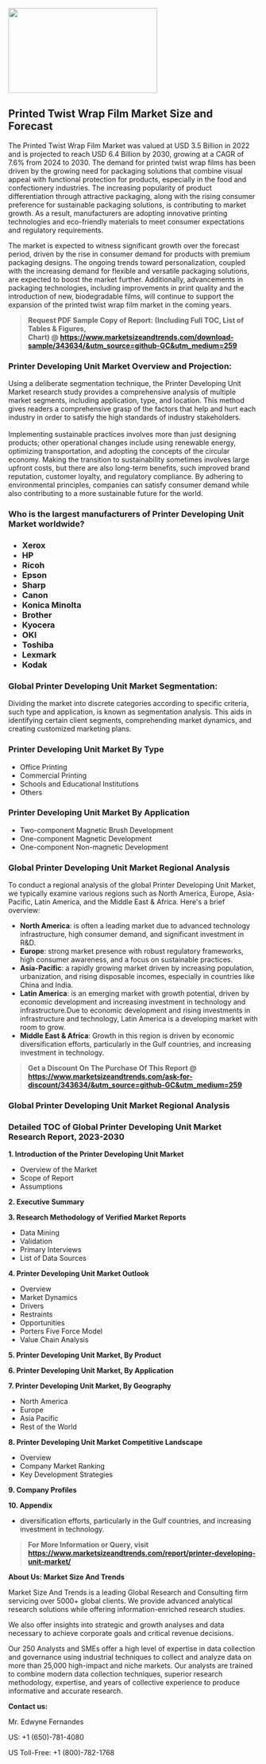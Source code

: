 <p><img class="alignnone size-medium wp-image-20088" src="https://ffe5etoiles.com/wp-content/uploads/2024/12/MST1-300x171.png" alt="" width="300" height="171" /></p><h2>Printed Twist Wrap Film Market Size and Forecast</h2><p>The Printed Twist Wrap Film Market was valued at USD 3.5 Billion in 2022 and is projected to reach USD 6.4 Billion by 2030, growing at a CAGR of 7.6% from 2024 to 2030. The demand for printed twist wrap films has been driven by the growing need for packaging solutions that combine visual appeal with functional protection for products, especially in the food and confectionery industries. The increasing popularity of product differentiation through attractive packaging, along with the rising consumer preference for sustainable packaging solutions, is contributing to market growth. As a result, manufacturers are adopting innovative printing technologies and eco-friendly materials to meet consumer expectations and regulatory requirements.</p><p>The market is expected to witness significant growth over the forecast period, driven by the rise in consumer demand for products with premium packaging designs. The ongoing trends toward personalization, coupled with the increasing demand for flexible and versatile packaging solutions, are expected to boost the market further. Additionally, advancements in packaging technologies, including improvements in print quality and the introduction of new, biodegradable films, will continue to support the expansion of the printed twist wrap film market in the coming years.</p></p><blockquote id="" class=""><strong>Request PDF Sample Copy of Report: (Including Full TOC, List of Tables &amp; Figures, Chart)&nbsp;@&nbsp;<strong><a href="https://www.marketsizeandtrends.com/download-sample/343634/&utm_source=github-GC&utm_medium=259" target="_blank">https://www.marketsizeandtrends.com/download-sample/343634/&utm_source=github-GC&utm_medium=259</a></strong></strong></blockquote><h3 id="" class="">Printer Developing Unit Market&nbsp;Overview and Projection:</h3><p id="" class="">Using a deliberate segmentation technique, the Printer Developing Unit Market research study provides a comprehensive analysis of multiple market segments, including application, type, and location. This method gives readers a comprehensive grasp of the factors that help and hurt each industry in order to satisfy the high standards of industry stakeholders. <br /> <br />Implementing sustainable practices involves more than just designing products; other operational changes include using renewable energy, optimizing transportation, and adopting the concepts of the circular economy. Making the transition to sustainability sometimes involves large upfront costs, but there are also long-term benefits, such improved brand reputation, customer loyalty, and regulatory compliance. By adhering to environmental principles, companies can satisfy consumer demand while also contributing to a more sustainable future for the world.</p><h3 id="" class="">Who is the largest manufacturers of&nbsp;Printer Developing Unit Market worldwide?</h3><h3 class=""><p><ul><li>Xerox </li><li> HP </li><li> Ricoh </li><li> Epson </li><li> Sharp </li><li> Canon </li><li> Konica Minolta </li><li> Brother </li><li> Kyocera </li><li> OKI </li><li> Toshiba </li><li> Lexmark </li><li> Kodak</li></ul></p></h3><h3 id="" class="">Global&nbsp;Printer Developing Unit Market Segmentation:</h3><p id="" class="">Dividing the market into discrete categories according to specific criteria, such type and application, is known as segmentation analysis. This aids in identifying certain client segments, comprehending market dynamics, and creating customized marketing plans.</p><h3 id="" class="">Printer Developing Unit Market&nbsp;By Type</h3><p><p><ul><li>Office Printing</li><li> Commercial Printing</li><li> Schools and Educational Institutions</li><li> Others</p></li></ul></p></p><h3 id="" class="">Printer Developing Unit Market&nbsp;By Application</h3><p class=""><p><ul><li>Two-component Magnetic Brush Development</li><li> One-component Magnetic Development</li><li> One-component Non-magnetic Development</li></ul></p></p><h3 id="" class="">Global Printer Developing Unit Market Regional Analysis</h3><p id="" class="">To conduct a regional analysis of the global Printer Developing Unit Market, we typically examine various regions such as North America, Europe, Asia-Pacific, Latin America, and the Middle East &amp; Africa. Here's a brief overview:</p><ul><li><strong>North America</strong>: is often a leading market due to advanced technology infrastructure, high consumer demand, and significant investment in R&amp;D.</li><li><strong>Europe</strong>: strong market presence with robust regulatory frameworks, high consumer awareness, and a focus on sustainable practices.</li><li><strong>Asia-Pacific</strong>: a rapidly growing market driven by increasing population, urbanization, and rising disposable incomes, especially in countries like China and India.</li><li><strong>Latin America</strong>: is an emerging market with growth potential, driven by economic development and increasing investment in technology and infrastructure.Due to economic development and rising investments in infrastructure and technology, Latin America is a developing market with room to grow.</li><li><strong>Middle East &amp; Africa</strong>: Growth in this region is driven by economic diversification efforts, particularly in the Gulf countries, and increasing investment in technology.</li></ul><blockquote id="" class=""><strong>Get a Discount On The Purchase Of This Report @ <strong><a href="https://www.marketsizeandtrends.com/ask-for-discount/343634/&utm_source=github-GC&utm_medium=259" target="_blank">https://www.marketsizeandtrends.com/ask-for-discount/343634/&utm_source=github-GC&utm_medium=259</a></strong></strong></blockquote><h3 id="" class="">Global Printer Developing Unit Market Regional Analysis</h3><h3 id="" class="">Detailed TOC of Global Printer Developing Unit Market Research Report, 2023-2030</h3><p id="" class=""><strong>1. Introduction of the Printer Developing Unit Market</strong></p><ul><li>Overview of the Market</li><li>Scope of Report</li><li>Assumptions</li></ul><p id="" class=""><strong>2. Executive Summary</strong></p><p id="" class=""><strong>3. Research Methodology of Verified Market Reports</strong></p><ul><li>Data Mining</li><li>Validation</li><li>Primary Interviews</li><li>List of Data Sources</li></ul><p id="" class=""><strong>4. Printer Developing Unit Market Outlook</strong></p><ul><li>Overview</li><li>Market Dynamics</li><li>Drivers</li><li>Restraints</li><li>Opportunities</li><li>Porters Five Force Model</li><li>Value Chain Analysis</li></ul><p id="" class=""><strong>5. Printer Developing Unit Market, By Product</strong></p><p id="" class=""><strong>6. Printer Developing Unit Market, By Application</strong></p><p id="" class=""><strong>7. Printer Developing Unit Market, By Geography</strong></p><ul><li>North America</li><li>Europe</li><li>Asia Pacific</li><li>Rest of the World</li></ul><p id="" class=""><strong>8. Printer Developing Unit Market Competitive Landscape</strong></p><ul><li>Overview</li><li>Company Market Ranking</li><li>Key Development Strategies</li></ul><p id="" class=""><strong>9. Company Profiles</strong></p><p id="" class=""><strong>10. Appendix</strong></p><ul><li>diversification efforts, particularly in the Gulf countries, and increasing investment in technology.</li></ul><blockquote id="" class=""><strong>For More Information or Query, visit <strong><strong><a href="https://www.marketsizeandtrends.com/report/printer-developing-unit-market/" target="_blank">https://www.marketsizeandtrends.com/report/printer-developing-unit-market/</a></strong></strong></strong></blockquote><p id="" class=""><strong>About Us: Market Size And Trends</strong></p><p id="" class="">Market Size And Trends is a leading Global Research and Consulting firm servicing over 5000+ global clients. We provide advanced analytical research solutions while offering information-enriched research studies.</p><p id="" class="">We also offer insights into strategic and growth analyses and data necessary to achieve corporate goals and critical revenue decisions.</p><p id="" class="">Our 250 Analysts and SMEs offer a high level of expertise in data collection and governance using industrial techniques to collect and analyze data on more than 25,000 high-impact and niche markets. Our analysts are trained to combine modern data collection techniques, superior research methodology, expertise, and years of collective experience to produce informative and accurate research.</p><p id="" class=""><strong>Contact us:</strong></p><p id="" class="">Mr. Edwyne Fernandes</p><p id="" class="">US: +1 (650)-781-4080</p><p id="" class="">US Toll-Free: +1 (800)-782-1768</p>
